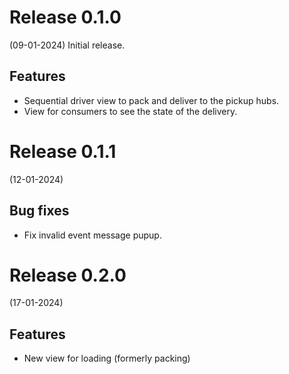 # Release 0.1.0

(09-01-2024)
Initial release.

## Features

- Sequential driver view to pack and deliver to the pickup hubs.
- View for consumers to see the state of the delivery.

# Release 0.1.1

(12-01-2024)

## Bug fixes

- Fix invalid event message pupup.

# Release 0.2.0

(17-01-2024)

## Features

- New view for loading (formerly packing)
